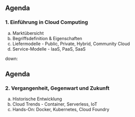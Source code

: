 ## Agenda

<h3 style="text-align: left;">1. Einführung in Cloud Computing</h3>
<ol style="list-style-type: lower-alpha;">
  <li>Marktübersicht</li>
  <li>Begriffsdefinition & Eigenschaften</li>
  <li>Liefermodelle - Public, Private, Hybrid, Community Cloud</li>
  <li>Service-Modelle - IaaS, PaaS, SaaS</li>
</ol>

down:

## Agenda

<h3 style="text-align: left;">2. Vergangenheit, Gegenwart und Zukunft</h3>
<ol style="list-style-type: lower-alpha;">
  <li>Historische Entwicklung</li>
  <li>Cloud Trends - Container, Serverless, IoT</li>
  <li>Hands-On: Docker, Kubernetes, Cloud Foundry</li>
</ol>

